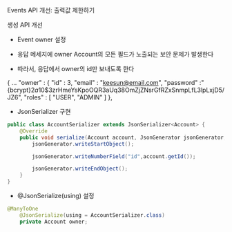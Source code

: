 Events API 개선: 출력값 제한하기

생성 API 개선

- Event owner 설정

- 응답 메세지에 owner Account의 모든 필드가 노출되는 보안 문제가 발생한다

- 따라서, 응답에서 owner의 id만 보내도록 한다

{
...
"owner" : {
 "id" : 3, 
 "email" : "keesun@email.com", 
 "password" :"{bcrypt}$2a$10$3zrHmeYsKpoOQR3aUq38OmZjZNsrGfRZxSnmpLfL3lpLxjD5/JZ6", "roles" : [ "USER", "ADMIN" ] }, ​


- JsonSerializer<User> 구현 

```java
public class AccountSerializer extends JsonSerializer<Account> {
    @Override
    public void serialize(Account account, JsonGenerator jsonGenerator, SerializerProvider serializerProvider) throws IOException {
        jsonGenerator.writeStartObject();

        jsonGenerator.writeNumberField("id",account.getId());

        jsonGenerator.writeEndObject();
    }
}
```

- @JsonSerialize(using) 설정

```java
@ManyToOne
    @JsonSerialize(using = AccountSerializer.class)
    private Account owner;
```